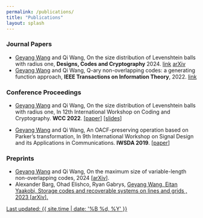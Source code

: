 ```yaml
---
permalink: /publications/
title: "Publications"
layout: splash
---
```


### Journal Papers

- <u>Geyang Wang</u> and Qi Wang, On the size distribution of Levenshtein balls with radius one, **Designs, Codes and Cryptography** 2024. [link](https://link.springer.com/article/10.1007/s10623-024-01382-1) [arXiv](https://arxiv.org/abs/2204.02201)
- <u>Geyang Wang</u> and Qi Wang, Q-ary non-overlapping codes: a generating function approach, **IEEE Transactions on Information Theory**, 2022. [link](https://ieeexplore.ieee.org/document/9758795)

### Conference Proceedings

- <u>Geyang Wang</u> and Qi Wang, On the size distribution of Levenshtein balls with radius one, In 12th International Workshop on Coding and Cryptography. **WCC 2022**. [[paper]](https://www.wcc2022.uni-rostock.de/storages/uni-rostock/Tagungen/WCC2022/Papers/WCC_2022_paper_55.pdf) [[slides]](https://geyang.wang/assets/slides/WCC2022_slides.pdf)

- <u>Geyang Wang</u> and Qi Wang, An OACF-preserving operation based on Parker’s transformation, In 9th International Workshop on Signal Design and its Applications in Communications. **IWSDA 2019**. [[paper](https://arxiv.org/abs/2004.03799)]


### Preprints

- <u>Geyang Wang</u> and Qi Wang, On the maximum size of variable-length non-overlapping codes, 2024 [[arXiv](https://arxiv.org/abs/2402.18896)].
- Alexander Barg, Ohad Elishco, Ryan Gabrys, <u>Geyang Wang<u>, Eitan Yaakobi, Storage codes and recoverable systems on lines and grids
, 2023 [[arXiv](https://arxiv.org/abs/2308.14558)].



<!-- Last updated: April 6, 2022 -->
Last updated: {{ site.time | date: '%B %d, %Y' }}
